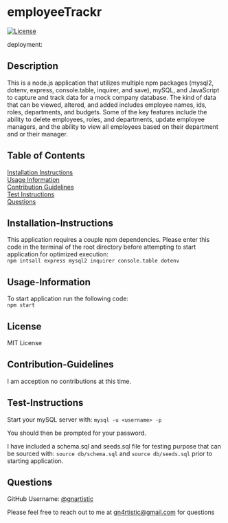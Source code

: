# employeeTrackr
  [![License](https://img.shields.io/badge/License-MIT-yellow.svg)](https://opensource.org/licenses/MIT)
  
  deployment:  
  ## Description
  
  This is a node.js application that utilizes multiple npm packages (mysql2, dotenv, express, console.table, inquirer, and save), mySQL, and JavaScript to capture and track data for a mock company database. The kind of data that can be viewed, altered, and added includes employee names, ids, roles, departments, and budgets. Some of the key features include the ability to delete employees, roles, and departments, update employee managers, and the ability to view all employees based on their department and or their manager.
  
  ## Table of Contents
  
  [Installation Instructions](#installation-instructions)  
  [Usage Information](#usage-information)  
  [Contribution Guidelines](#contribution-guidelines)  
  [Test Instructions](#test-instructions)  
  [Questions](#questions)  
  
  ## Installation-Instructions
  
  This application requires a couple npm dependencies. Please enter this code in the terminal of the root directory before attempting to start application for optimized execution:  
  ```npm intsall express mysql2 inquirer console.table dotenv ```
  
  ## Usage-Information
  
  To start application run the following code:  
  ```npm start```
  
  ## License
  
  MIT License
  
  ## Contribution-Guidelines
  
  I am acception no contributions at this time.
  
  ## Test-Instructions

  Start your mySQL server with:
  ```mysql -u <username> -p```

  You should then be prompted for your password.

  I have included a schema.sql and seeds.sql file for testing purpose that can be sourced with: ```source db/schema.sql``` and ```source db/seeds.sql``` prior to starting application.
  
  
  ## Questions
  
  GitHub Username: [@gnartistic](https://github.com/gnartistic)  
  
  Please feel free to reach out to me at [gn4rtistic@gmail.com](mailto:gn4rtistic@gmail.com) for questions

